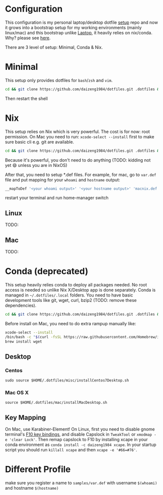 # Configuration
This configuration is my personal laptop/desktop dotfile [setup](http://blog.smalleycreative.com/tutorials/using-git-and-github-to-manage-your-dotfiles/) repo and now it grows into a bootstrap setup for my working environments (mainly linux/mac) and this bootstrap unlike [Laptop](https://github.com/thoughtbot/laptop), it heavily relies on nix/conda. Why? please see [here](https://daizeng1984.github.io/jekyll/update/2018/11/18/conda-everything.html).

There are 3 level of setup: Minimal, Conda & Nix.

# Minimal
This setup only provides dotfiles for `bash`/`zsh` and `vim`. 
```sh
cd && git clone https://github.com/daizeng1984/dotfiles.git .dotfiles && cd .dotfiles && ./createSymlink.sh
```
Then restart the shell

# Nix
This setup relies on Nix which is very powerful. The cost is for now: root permission. On Mac you need to run: `xcode-select --install` first to make sure basic cli e.g. git are available.
```sh
cd && git clone https://github.com/daizeng1984/dotfiles.git .dotfiles && cd .dotfiles && ./createSymlink.sh && source ./installNix.sh
```
Because it's powerful, you don't need to do anything (TODO: kidding not yet 😄 unless you are in NixOS)

After that, you need to setup *.def files. For example, for mac, go to `var.def` file and put mapping for your `whoami` and `hostname` output:
```sh
__mapToDef '<your whoami output>' '<your hostname output>' 'macnix.def' 'homemac'
```
restart your terminal and run home-manager switch

## Linux
TODO:

## Mac
TODO:

# Conda (deprecated)
This setup heavily relies conda to deploy all packages needed. No root access is needed so unlike Nix X/Desktop app is done separately. Conda is managed in `~/.dotfiles/.local` folders. 
You need to have basic development tools like git, wget, curl, bzip2 (TODO: remove these dependencies). 

```sh
cd && git clone https://github.com/daizeng1984/dotfiles.git .dotfiles && cd .dotfiles && ./createSymlink.sh && source ~/.bashrc && source ./installConda.sh`
```
Before install on Mac, you need to do extra rampup manually like:
```sh
xcode-select --install
/bin/bash -c "$(curl -fsSL https://raw.githubusercontent.com/Homebrew/install/master/install.sh)"
brew install wget
```

## Desktop
### Centos
```{bash}
sudo source $HOME/.dotfiles/misc/installCentos7Desktop.sh
```
### Mac OS X
```{bash}
source $HOME/.dotfiles/mac/installMacDesktop.sh
```
## Key Mapping
On Mac, use Karabiner-Element!
On Linux, first you need to disable gnome terminal's [F10 key bindings](https://ubuntu-tutorials.com/2007/07/16/disabling-the-f10-key-menu-accelerators-in-gnome-terminal/), and disable Capslock in `TweakTool` or `xmodmap -e 'clear Lock'`. Then remap capslock to F10 by installing xcape in your conda environment as `conda install -c daizeng1984 xcape`. In your startup script you should run `killall xcape` and then `xcape -e '#66=#76'`. 

# Different Profile
make sure you register a name to `samples/var.def` with username `$(whoami)` and hostname `$(hostname)`

